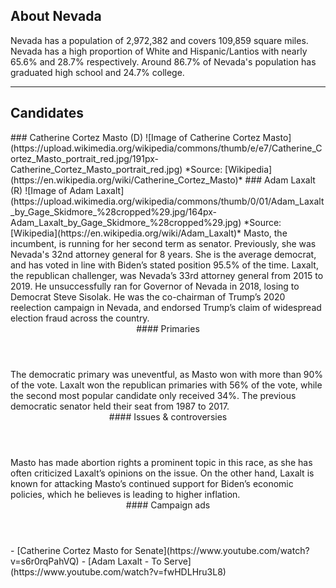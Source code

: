 ## About Nevada
Nevada has a population of 2,972,382 and covers 109,859 square miles. Nevada has a high proportion of White and Hispanic/Lantios with nearly 65.6% and 28.7% respectively. Around 86.7% of Nevada's population has graduated high school and 24.7% college.

---

## Candidates

<Grid>
  <Box>
    ### Catherine Cortez Masto (D)
    ![Image of Catherine Cortez Masto](https://upload.wikimedia.org/wikipedia/commons/thumb/e/e7/Catherine_Cortez_Masto_portrait_red.jpg/191px-Catherine_Cortez_Masto_portrait_red.jpg)
    *Source: [Wikipedia](https://en.wikipedia.org/wiki/Catherine_Cortez_Masto)*
  </Box>
  <Box>
    ### Adam Laxalt (R)
    ![Image of Adam Laxalt](https://upload.wikimedia.org/wikipedia/commons/thumb/0/01/Adam_Laxalt_by_Gage_Skidmore_%28cropped%29.jpg/164px-Adam_Laxalt_by_Gage_Skidmore_%28cropped%29.jpg)
    *Source: [Wikipedia](https://en.wikipedia.org/wiki/Adam_Laxalt)*
  </Box>

  <Box>
    Masto, the incumbent, is running for her second term as senator. Previously, she was Nevada's 32nd attorney general for 8 years. She is the average democrat, and has voted in line with Biden’s stated position 95.5% of the time.
  </Box>
  <Box>
    Laxalt, the republican challenger, was Nevada’s 33rd attorney general from 2015 to 2019. He unsuccessfully ran for Governor of Nevada in 2018, losing to Democrat Steve Sisolak. He was the co-chairman of Trump’s 2020 reelection campaign in Nevada, and endorsed Trump’s claim of widespread election fraud across the country. 
  </Box>

  <Header>
    #### Primaries
  </Header>
  <Box>
    The democratic primary was uneventful, as Masto won with more than 90% of the vote.
  </Box>
  <Box>
    Laxalt won the republican primaries with 56% of the vote, while the second most popular candidate only received 34%. The previous democratic senator held their seat from 1987 to 2017. 

  </Box>

  <Header>
    #### Issues & controversies
  </Header>

  <WideBox>
    Masto has made abortion rights a prominent topic in this race, as she has often criticized Laxalt’s opinions on the issue. On the other hand, Laxalt is known for attacking Masto’s continued support for Biden’s economic policies, which he believes is leading to higher inflation. 

  </WideBox>
 
  <Header>
    #### Campaign ads
  </Header>
  <Box>
    - [Catherine Cortez Masto for Senate](https://www.youtube.com/watch?v=s6r0rqPahVQ)
  </Box>
  <Box>
    - [Adam Laxalt - To Serve](https://www.youtube.com/watch?v=fwHDLHru3L8)
  </Box>
</Grid>
